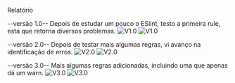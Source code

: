 Relatório

--versão 1.0--
Depois de estudar um pouco o ESlint, testo a primeira rule, esta que retorna diversos problemas.
![V1.0](img/codeV1.png)
![V1.0](img/errorV1.png)

--versão 2.0--
Depois de testar mais algumas regras, vi avanço na identificação de erros.
![V2.0](img/codeV2.png)
![V2.0](img/errorV2.png)

--versão 3.0--
Mais algumas regras adicionadas, incluindo uma que apenas dá um warn.
![V3.0](img/codeV3.png)
![V3.0](img/errorV3.png)




